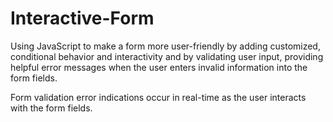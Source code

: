 # Interactive-Form

Using JavaScript to make a form more user-friendly by adding customized, conditional behavior and interactivity and by validating user input, providing helpful error messages when the user enters invalid information into the form fields.

Form validation error indications occur in real-time as the user interacts with the form fields.
